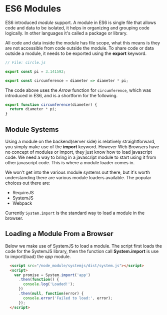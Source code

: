 # ES6 Modules


ES6 introduced _module_ support. A module in ES6 is single file that allows code and data to be isolated, it helps in organizing and grouping code logically. In other languages it's called a package or library.

All code and data inside the module has file scope, what this means is they are not accessible from code outside the module. To share code or data outside a module, it needs to be exported using the **export** keyword.

```js
// File: circle.js

export const pi = 3.141592;

export const circumference = diameter => diameter * pi;
```

The code above uses the _Arrow_ function for `circumference`, which was introduced in ES6, and is a shortform for the following.

```js
export function circumference(diameter) {
  return diameter * pi;
}
```

## Module Systems

Using a module on the backend(server side) is relatively straightforward, you simply make use of the **import** keyword. However Web Browsers have no concept of modules or import, they just know how to load javascript code. We need a way to bring in a javascript module to start using it from other javascript code. This is where a module loader comes in.

We won't get into the various module systems out there, but it's worth understanding there are various module loaders available. The popular choices out there are:

* RequireJS
* SystemJS
* Webpack

Currently `System.import` is the standard way to load a module in the browser.

## Loading a Module From a Browser

Below we make use of SystemJS to load a module. The script first loads the code for the SystemJS library, then the function call **System.import** is use to import(load) the _app_ module.

```html
  <script src="/node_module/systemjs/dist/system.js"></script>
  <script>
    var promise = System.import('app')
      .then(function() {
        console.log('Loaded!');
      })
      .then(null, function(error) {
        console.error('Failed to load:', error);
      });
  </script>
```

